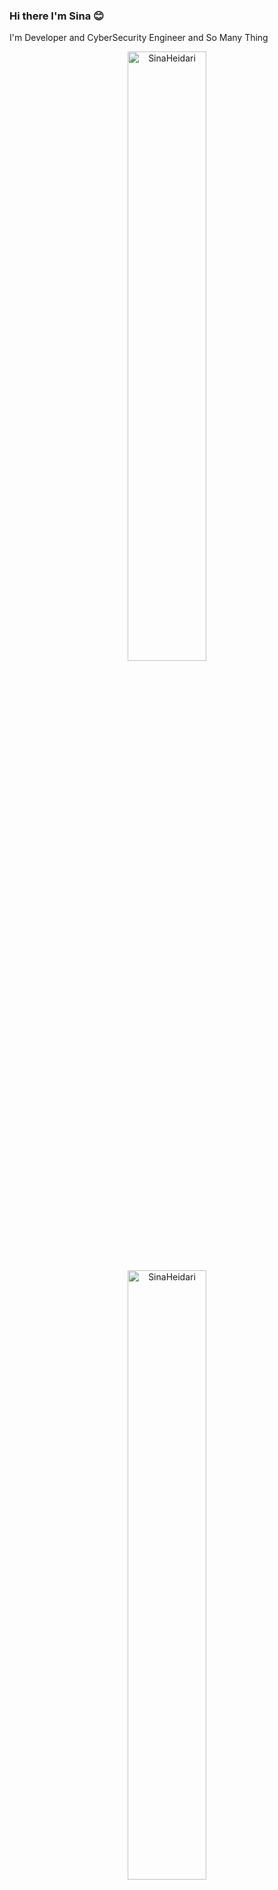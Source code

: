 ### Hi there I'm Sina 😊
I'm Developer and CyberSecurity Engineer and So Many Thing

<div align="center">
<img width="50%" src="https://github-readme-stats.vercel.app/api/top-langs/?username=Heidarisina&layout=compact&hide=TSQL&theme=dracula" alt="SinaHeidari" />
</div>
<div align="center">
<img width="50%" src="https://github-readme-stats.vercel.app/api?username=Heidarisina&show_icons=true&theme=dracula)" alt="SinaHeidari" />
</div>

![Anurag's GitHub stats](https://github-readme-stats.vercel.app/api?username=Heidarisina&show_icons=true&theme=dracula)
